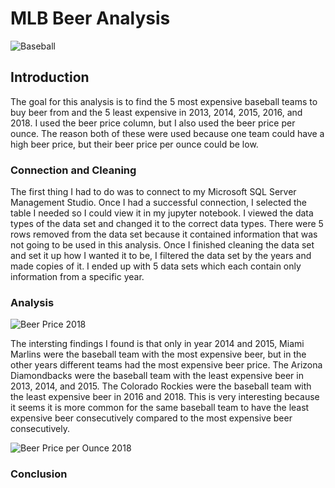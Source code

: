 # MLB Beer Analysis
![Baseball](https://user-images.githubusercontent.com/60836219/154823843-7b09613d-542b-42bd-bacb-ce4732e8d0c4.jpg)

## Introduction
The goal for this analysis is to find the 5 most expensive baseball teams to buy beer from and the 5 least expensive in 2013, 2014, 2015, 2016, and 2018. I used the beer price column, but I also used the beer price per ounce. The reason both of these were used because one team could have a high beer price, but their beer price per ounce could be low. 


### Connection and Cleaning
The first thing I had to do was to connect to my Microsoft SQL Server Management Studio. Once I had a successful connection, I selected the table I needed so I could view it in my jupyter notebook. I viewed the data types of the data set and changed it to the correct data types. There were 5 rows removed from the data set because it contained information that was not going to be used in this analysis. Once I finished cleaning the data set and set it up how I wanted it to be, I filtered the data set by the years and made copies of it. I ended up with 5 data sets which each contain only information from a specific year.

### Analysis

![Beer Price 2018](https://user-images.githubusercontent.com/60836219/154824399-5ea3d7b2-d1ec-46c3-aa57-b56484005a08.png)

The intersting findings I found is that only in year 2014 and 2015, Miami Marlins were the baseball team with the most expensive beer, but in the other years different teams had the most expensive beer price. The Arizona Diamondbacks were the baseball team with the least expensive beer in 2013, 2014, and 2015. The Colorado Rockies were the baseball team with the least expensive beer in 2016 and 2018. This is very interesting because it seems it is more common for the same baseball team to have the least expensive beer consecutively compared to the most expensive beer consecutively.





![Beer Price per Ounce 2018](https://user-images.githubusercontent.com/60836219/154824414-ec6532e7-7169-4b22-80f3-69be8523e8a2.png)









### Conclusion


